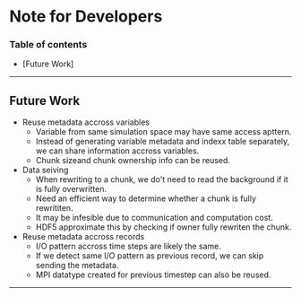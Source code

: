 # Note for Developers

### Table of contents
- [Future Work]

---
## Future Work
* Reuse metadata accross variables
  - Variable from same simulation space may have same access apttern.
  - Instead of generating variable metadata and indexx table separately, we can 
    share information accross variables.
  - Chunk sizeand chunk ownership info can be reused.
* Data seiving
  - When rewriting to a chunk, we do't need to read the background if it is 
    fully overwritten.
  - Need an efficient way to determine whether a chunk is fully rewrititen. 
  - It may be infesible due to communication and computation cost.
  - HDF5 approximate this by checking if owner fully rewriten the chunk.
* Reuse metadata accross records
  - I/O pattern accross time steps are likely the same.
  - If we detect same I/O pattern as previous record, we can skip sending the metadata. 
  - MPI datatype created for previous timestep can also be reused. 
---
